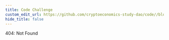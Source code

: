 ```yaml
---
title: Code Challenge
custom_edit_url: https://github.com/cryptoeconomics-study-dao/code//blob/master/ch2/2.3/README.md
hide_title: false
---
```

<!-- This file is generated by /website/scripts/sync-util.js - changes will be overwritten! -->

404: Not Found
